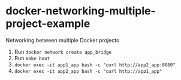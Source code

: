 # docker-networking-multiple-project-example
Networking between multiple Docker projects


1. Run `docker network create app_bridge`
2. Run `make boot`
3. `docker exec -it app1_app bash -c "curl http://app2_app:8080"`
4. `docker exec -it app2_app bash -c "curl http://app1_app"`